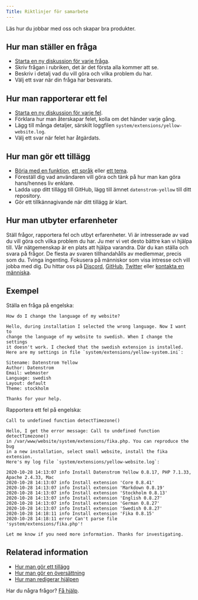 ```yaml
---
Title: Riktlinjer för samarbete
---
```

Läs hur du jobbar med oss och skapar bra produkter.

## Hur man ställer en fråga

* [Starta en ny diskussion för varje fråga](https://github.com/datenstrom/yellow/discussions/categories/ask-a-question).
* Skriv frågan i rubriken, det är det första alla kommer att se.
* Beskriv i detalj vad du vill göra och vilka problem du har.
* Välj ett svar när din fråga har besvarats.

## Hur man rapporterar ett fel

* [Starta en ny diskussion för varje fel](https://github.com/datenstrom/yellow/discussions/categories/report-a-bug).
* Förklara hur man återskapar felet, kolla om det händer varje gång.
* Lägg till många detaljer, särskilt loggfilen `system/extensions/yellow-website.log`.
* Välj ett svar när felet har åtgärdats.

## Hur man gör ett tillägg

* [Börja med en funktion](https://github.com/schulle4u/yellow-extension-helloworld), [ett språk](https://github.com/annaesvensson/yellow-language/tree/main/translations/swedish) eller [ett tema](https://github.com/annaesvensson/yellow-stockholm/tree/main/README-sv.md).
* Föreställ dig vad användaren vill göra och tänk på hur man kan göra hans/hennes liv enklare.
* Ladda upp ditt tillägg till GitHub, lägg till ämnet `datenstrom-yellow` till ditt repository.
* Gör ett tillkännagivande när ditt tillägg är klart.

## Hur man utbyter erfarenheter

Ställ frågor, rapportera fel och utbyt erfarenheter. Vi är intresserade av vad du vill göra och vilka problem du har. Ju mer vi vet desto bättre kan vi hjälpa till. Vår nätgemenskap är en plats att hjälpa varandra. Där du kan ställa och svara på frågor. De flesta av svaren tillhandahålls av medlemmar, precis som du. Tvinga ingenting. Fokusera på människor som visa intresse och vill jobba med dig. Du hittar oss på [Discord](https://discord.gg/NYvTETsHS9), [GitHub](https://github.com/datenstrom), [Twitter](https://twitter.com/datenstromnews) eller [kontakta en människa](https://datenstrom.se/sv/contact/).

## Exempel

Ställa en fråga på engelska:

```
How do I change the language of my website?

Hello, during installation I selected the wrong language. Now I want to 
change the language of my website to swedish. When I change the settings 
it doesn't work. I checked that the swedish extension is installed. 
Here are my settings in file `system/extensions/yellow-system.ini`:

Sitename: Datenstrom Yellow
Author: Datenstrom
Email: webmaster
Language: swedish
Layout: default
Theme: stockholm

Thanks for your help.
```

Rapportera ett fel på engelska:

```
Call to undefined function detectTimezone()

Hello, I get the error message: Call to undefined function detectTimezone() 
in /var/www/website/system/extensions/fika.php. You can reproduce the bug 
in a new installation, select small website, install the fika extension. 
Here's my log file `system/extensions/yellow-website.log`:

2020-10-28 14:13:07 info Install Datenstrom Yellow 0.8.17, PHP 7.1.33, Apache 2.4.33, Mac
2020-10-28 14:13:07 info Install extension 'Core 0.8.41'
2020-10-28 14:13:07 info Install extension 'Markdown 0.8.19'
2020-10-28 14:13:07 info Install extension 'Stockholm 0.8.13'
2020-10-28 14:13:07 info Install extension 'English 0.8.27'
2020-10-28 14:13:07 info Install extension 'German 0.8.27'
2020-10-28 14:13:07 info Install extension 'Swedish 0.8.27'
2020-10-28 14:18:11 info Install extension 'Fika 0.8.15'
2020-10-28 14:18:11 error Can't parse file 'system/extensions/fika.php'!

Let me know if you need more information. Thanks for investigating.
```

## Relaterad information

* [Hur man gör ett tillägg](https://github.com/annaesvensson/yellow-publish/tree/main/README-sv.md)
* [Hur man gör en översättning](https://github.com/annaesvensson/yellow-language/tree/main/README-sv.md)
* [Hur man redigerar hjälpen](https://github.com/annaesvensson/yellow-help/tree/main/README-sv.md) 

Har du några frågor? [Få hjälp](.).
